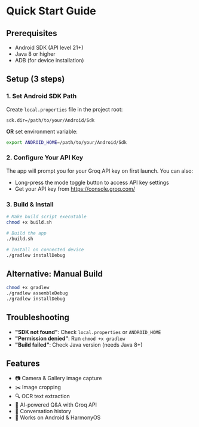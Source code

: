 # Quick Start Guide

## Prerequisites
- Android SDK (API level 21+)
- Java 8 or higher
- ADB (for device installation)

## Setup (3 steps)

### 1. Set Android SDK Path
Create `local.properties` file in the project root:
```
sdk.dir=/path/to/your/Android/Sdk
```

**OR** set environment variable:
```bash
export ANDROID_HOME=/path/to/your/Android/Sdk
```

### 2. Configure Your API Key
The app will prompt you for your Groq API key on first launch. You can also:
- Long-press the mode toggle button to access API key settings
- Get your API key from https://console.groq.com/

### 3. Build & Install
```bash
# Make build script executable
chmod +x build.sh

# Build the app
./build.sh

# Install on connected device
./gradlew installDebug
```

## Alternative: Manual Build
```bash
chmod +x gradlew
./gradlew assembleDebug
./gradlew installDebug
```

## Troubleshooting
- **"SDK not found"**: Check `local.properties` or `ANDROID_HOME`
- **"Permission denied"**: Run `chmod +x gradlew`
- **"Build failed"**: Check Java version (needs Java 8+)

## Features
- 📷 Camera & Gallery image capture
- ✂️ Image cropping
- 🔍 OCR text extraction
- 🤖 AI-powered Q&A with Groq API
- 💬 Conversation history
- 📱 Works on Android & HarmonyOS 